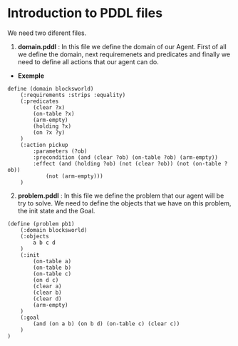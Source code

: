 # Introduction to PDDL files

We need two diferent files.


1. **domain.pddl** : In this file we define the domain of our Agent.  First of all we define the domain, next requiremenets and predicates and finally we need to define all actions that our agent can do.  

* **Exemple**

```pddl
define (domain blocksworld)
    (:requirements :strips :equality)
    (:predicates
        (clear ?x)
        (on-table ?x)
        (arm-empty)
        (holding ?x)
        (on ?x ?y)
    )
    (:action pickup
        :parameters (?ob)
        :precondition (and (clear ?ob) (on-table ?ob) (arm-empty))
        :effect (and (holding ?ob) (not (clear ?ob)) (not (on-table ?ob))
            (not (arm-empty)))
    )
```

2. **problem.pddl** : In this file we define the problem that our agent will be try to solve. We need to define the objects that we have on this problem, the init state and the Goal. 

```pddl
(define (problem pb1)
    (:domain blocksworld)
    (:objects
        a b c d
    )
    (:init
        (on-table a)
        (on-table b)
        (on-table c)
        (on d c)
        (clear a)
        (clear b)
        (clear d)
        (arm-empty)
    )
    (:goal
        (and (on a b) (on b d) (on-table c) (clear c))
    )
)

```